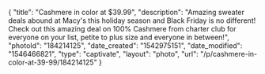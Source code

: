 {
    "title": "Cashmere in color at $39.99",
    "description": "Amazing sweater deals abound at Macy's this holiday season and Black Friday is no different! Check out this amazing deal on 100% Cashmere from charter club for everyone on your list, petite to plus size and everyone in between!",
    "photoId": "184214125",
    "date_created": "1542975151",
    "date_modified": "1546466821",
    "type": "captivate",
    "layout": "photo",
    "url": "\/p\/cashmere-in-color-at-39-99\/184214125"
}